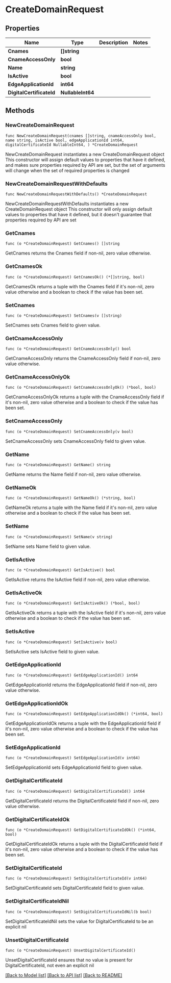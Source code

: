 # CreateDomainRequest

## Properties

Name | Type | Description | Notes
------------ | ------------- | ------------- | -------------
**Cnames** | **[]string** |  | 
**CnameAccessOnly** | **bool** |  | 
**Name** | **string** |  | 
**IsActive** | **bool** |  | 
**EdgeApplicationId** | **int64** |  | 
**DigitalCertificateId** | **NullableInt64** |  | 

## Methods

### NewCreateDomainRequest

`func NewCreateDomainRequest(cnames []string, cnameAccessOnly bool, name string, isActive bool, edgeApplicationId int64, digitalCertificateId NullableInt64, ) *CreateDomainRequest`

NewCreateDomainRequest instantiates a new CreateDomainRequest object
This constructor will assign default values to properties that have it defined,
and makes sure properties required by API are set, but the set of arguments
will change when the set of required properties is changed

### NewCreateDomainRequestWithDefaults

`func NewCreateDomainRequestWithDefaults() *CreateDomainRequest`

NewCreateDomainRequestWithDefaults instantiates a new CreateDomainRequest object
This constructor will only assign default values to properties that have it defined,
but it doesn't guarantee that properties required by API are set

### GetCnames

`func (o *CreateDomainRequest) GetCnames() []string`

GetCnames returns the Cnames field if non-nil, zero value otherwise.

### GetCnamesOk

`func (o *CreateDomainRequest) GetCnamesOk() (*[]string, bool)`

GetCnamesOk returns a tuple with the Cnames field if it's non-nil, zero value otherwise
and a boolean to check if the value has been set.

### SetCnames

`func (o *CreateDomainRequest) SetCnames(v []string)`

SetCnames sets Cnames field to given value.


### GetCnameAccessOnly

`func (o *CreateDomainRequest) GetCnameAccessOnly() bool`

GetCnameAccessOnly returns the CnameAccessOnly field if non-nil, zero value otherwise.

### GetCnameAccessOnlyOk

`func (o *CreateDomainRequest) GetCnameAccessOnlyOk() (*bool, bool)`

GetCnameAccessOnlyOk returns a tuple with the CnameAccessOnly field if it's non-nil, zero value otherwise
and a boolean to check if the value has been set.

### SetCnameAccessOnly

`func (o *CreateDomainRequest) SetCnameAccessOnly(v bool)`

SetCnameAccessOnly sets CnameAccessOnly field to given value.


### GetName

`func (o *CreateDomainRequest) GetName() string`

GetName returns the Name field if non-nil, zero value otherwise.

### GetNameOk

`func (o *CreateDomainRequest) GetNameOk() (*string, bool)`

GetNameOk returns a tuple with the Name field if it's non-nil, zero value otherwise
and a boolean to check if the value has been set.

### SetName

`func (o *CreateDomainRequest) SetName(v string)`

SetName sets Name field to given value.


### GetIsActive

`func (o *CreateDomainRequest) GetIsActive() bool`

GetIsActive returns the IsActive field if non-nil, zero value otherwise.

### GetIsActiveOk

`func (o *CreateDomainRequest) GetIsActiveOk() (*bool, bool)`

GetIsActiveOk returns a tuple with the IsActive field if it's non-nil, zero value otherwise
and a boolean to check if the value has been set.

### SetIsActive

`func (o *CreateDomainRequest) SetIsActive(v bool)`

SetIsActive sets IsActive field to given value.


### GetEdgeApplicationId

`func (o *CreateDomainRequest) GetEdgeApplicationId() int64`

GetEdgeApplicationId returns the EdgeApplicationId field if non-nil, zero value otherwise.

### GetEdgeApplicationIdOk

`func (o *CreateDomainRequest) GetEdgeApplicationIdOk() (*int64, bool)`

GetEdgeApplicationIdOk returns a tuple with the EdgeApplicationId field if it's non-nil, zero value otherwise
and a boolean to check if the value has been set.

### SetEdgeApplicationId

`func (o *CreateDomainRequest) SetEdgeApplicationId(v int64)`

SetEdgeApplicationId sets EdgeApplicationId field to given value.


### GetDigitalCertificateId

`func (o *CreateDomainRequest) GetDigitalCertificateId() int64`

GetDigitalCertificateId returns the DigitalCertificateId field if non-nil, zero value otherwise.

### GetDigitalCertificateIdOk

`func (o *CreateDomainRequest) GetDigitalCertificateIdOk() (*int64, bool)`

GetDigitalCertificateIdOk returns a tuple with the DigitalCertificateId field if it's non-nil, zero value otherwise
and a boolean to check if the value has been set.

### SetDigitalCertificateId

`func (o *CreateDomainRequest) SetDigitalCertificateId(v int64)`

SetDigitalCertificateId sets DigitalCertificateId field to given value.


### SetDigitalCertificateIdNil

`func (o *CreateDomainRequest) SetDigitalCertificateIdNil(b bool)`

 SetDigitalCertificateIdNil sets the value for DigitalCertificateId to be an explicit nil

### UnsetDigitalCertificateId
`func (o *CreateDomainRequest) UnsetDigitalCertificateId()`

UnsetDigitalCertificateId ensures that no value is present for DigitalCertificateId, not even an explicit nil

[[Back to Model list]](../README.md#documentation-for-models) [[Back to API list]](../README.md#documentation-for-api-endpoints) [[Back to README]](../README.md)


